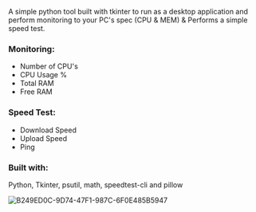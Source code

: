 <p>A simple python tool built with tkinter to run as a desktop application and perform monitoring to your PC's spec (CPU & MEM) & Performs a simple speed test.</p>

<h3>Monitoring:</h3>

- Number of CPU's
- CPU Usage %
- Total RAM
- Free RAM

<h3>Speed Test:</h3>

- Download Speed
- Upload Speed
- Ping

<h3>Built with:</h3>

Python, Tkinter, psutil, math, speedtest-cli and pillow

![B249ED0C-9D74-47F1-987C-6F0E485B5947](https://user-images.githubusercontent.com/83350680/184661287-d28c28cb-9480-4692-8367-15d778e3f8ca.jpeg)
